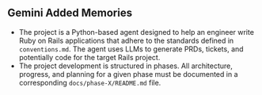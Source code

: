 ## Gemini Added Memories
- The project is a Python-based agent designed to help an engineer write Ruby on Rails applications that adhere to the standards defined in `conventions.md`. The agent uses LLMs to generate PRDs, tickets, and potentially code for the target Rails project.
- The project development is structured in phases. All architecture, progress, and planning for a given phase must be documented in a corresponding `docs/phase-X/README.md` file.
